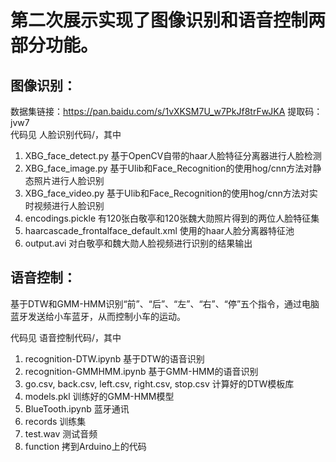 第二次展示实现了图像识别和语音控制两部分功能。
==========================================
图像识别：
---------------------------------------------
数据集链接：https://pan.baidu.com/s/1vXKSM7U_w7PkJf8trFwJKA 
提取码：jvw7<br> 
代码见 人脸识别代码/，其中<br>

1. XBG_face_detect.py 基于OpenCV自带的haar人脸特征分离器进行人脸检测
2. XBG_face_image.py 基于Ulib和Face_Recognition的使用hog/cnn方法对静态照片进行人脸识别
3. XBG_face_video.py 基于Ulib和Face_Recognition的使用hog/cnn方法对实时视频进行人脸识别
4. encodings.pickle 有120张白敬亭和120张魏大勋照片得到的两位人脸特征集
5. haarcascade_frontalface_default.xml 使用的haar人脸分离器特征池
6. output.avi 对白敬亭和魏大勋人脸视频进行识别的结果输出

语音控制：
-----------------------------------------------

基于DTW和GMM-HMM识别“前”、“后”、“左”、“右”、“停”五个指令，通过电脑蓝牙发送给小车蓝牙，从而控制小车的运动。<br>

代码见 语音控制代码/，其中<br>
1. recognition-DTW.ipynb 基于DTW的语音识别
2. recognition-GMMHMM.ipynb 基于GMM-HMM的语音识别
3. go.csv, back.csv, left.csv, right.csv, stop.csv 计算好的DTW模板库
4. models.pkl 训练好的GMM-HMM模型
5. BlueTooth.ipynb 蓝牙通讯
6. records 训练集
7. test.wav 测试音频
8. function 拷到Arduino上的代码 
